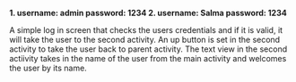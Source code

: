 **1. username: admin 
password: 1234
 2. username: Salma password: 1234**



A simple log in screen that checks the users credentials and if it is valid, it will take the user to the second activity. 
An up button is set in the second activity to take the user back to parent activity. 
The text view in the second actiivity takes in the name of the user from the main activity and welcomes the user by its name. 
